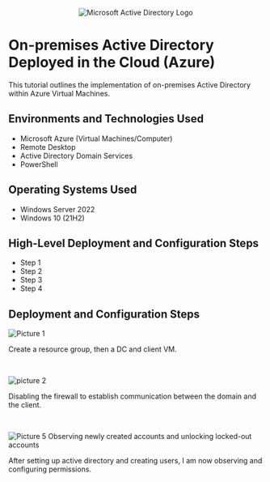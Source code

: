 <p align="center">
<img src="https://i.imgur.com/pU5A58S.png" alt="Microsoft Active Directory Logo"/>
</p>

<h1>On-premises Active Directory Deployed in the Cloud (Azure)</h1>
This tutorial outlines the implementation of on-premises Active Directory within Azure Virtual Machines.<br />






<h2>Environments and Technologies Used</h2>

- Microsoft Azure (Virtual Machines/Computer)
- Remote Desktop
- Active Directory Domain Services
- PowerShell

<h2>Operating Systems Used </h2>

- Windows Server 2022
- Windows 10 (21H2)

<h2>High-Level Deployment and Configuration Steps</h2>

- Step 1
- Step 2
- Step 3
- Step 4

<h2>Deployment and Configuration Steps</h2>

![Picture 1](https://github.com/user-attachments/assets/536dbc2a-bb95-4871-9d1c-df85e2f1b5fc)

Create a resource group, then a DC and client VM.
</p>
<br />

![picture 2](https://github.com/user-attachments/assets/93f598ab-6674-4af4-aa2e-d78ad7591e36)

Disabling the firewall to establish communication between the domain and the client.
</p>
<br />

![Picture 5  Observing newly created accounts and unlocking locked-out accounts](https://github.com/user-attachments/assets/1a32fb82-b9f6-4ca4-a8f6-69fbe5d627c2)

After setting up active directory and creating users, I am now observing and configuring permissions.
<br />
